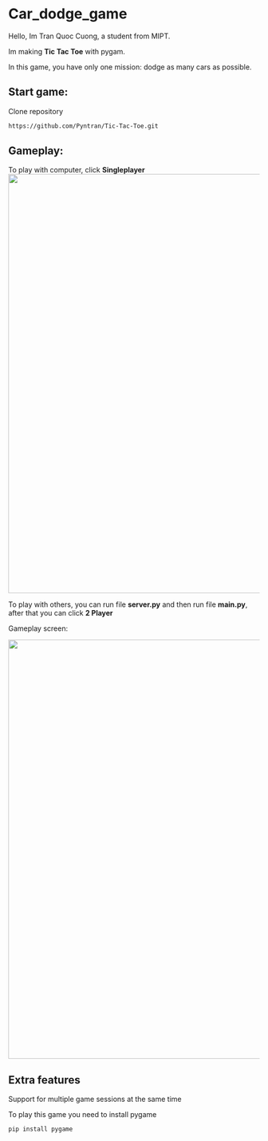 # Car_dodge_game

Hello, Im Tran Quoc Cuong, a student from MIPT.

Im making **Tic Tac Toe** with pygam.

In this game, you have only one mission: dodge as many cars as possible.

## Start game:
Clone repository

```bash
https://github.com/Pyntran/Tic-Tac-Toe.git
```
## Gameplay:

To play with computer, click **Singleplayer**
<img width="840"  src="https://private-user-images.githubusercontent.com/116831372/287327302-7e9ce70d-6bbb-4499-8c90-2dbee6331347.png?jwt=eyJhbGciOiJIUzI1NiIsInR5cCI6IkpXVCJ9.eyJpc3MiOiJnaXRodWIuY29tIiwiYXVkIjoicmF3LmdpdGh1YnVzZXJjb250ZW50LmNvbSIsImtleSI6ImtleTEiLCJleHAiOjE3MDE0NDkwOTUsIm5iZiI6MTcwMTQ0ODc5NSwicGF0aCI6Ii8xMTY4MzEzNzIvMjg3MzI3MzAyLTdlOWNlNzBkLTZiYmItNDQ5OS04YzkwLTJkYmVlNjMzMTM0Ny5wbmc_WC1BbXotQWxnb3JpdGhtPUFXUzQtSE1BQy1TSEEyNTYmWC1BbXotQ3JlZGVudGlhbD1BS0lBSVdOSllBWDRDU1ZFSDUzQSUyRjIwMjMxMjAxJTJGdXMtZWFzdC0xJTJGczMlMkZhd3M0X3JlcXVlc3QmWC1BbXotRGF0ZT0yMDIzMTIwMVQxNjM5NTVaJlgtQW16LUV4cGlyZXM9MzAwJlgtQW16LVNpZ25hdHVyZT00ZWEwZjNmNmYyMjEyNmQwOTRkYjEyZDBkNDgxOGRjMjUzMzQ4ZDRhMjExNGM3ZDM0MzAxMzhiOTBlYjRhM2QyJlgtQW16LVNpZ25lZEhlYWRlcnM9aG9zdCZhY3Rvcl9pZD0wJmtleV9pZD0wJnJlcG9faWQ9MCJ9.QEsPAe1YC6ehO420DBE5Ly10wbxrCko5EXwqmrlVzAg">

To play with others, you can run file **server.py** and then run file **main.py**, after that you can click **2 Player** 

Gameplay screen:

<img width="840" src="https://private-user-images.githubusercontent.com/116831372/287327315-37a059f7-7da3-49a9-8a5a-f9de666cedd9.png?jwt=eyJhbGciOiJIUzI1NiIsInR5cCI6IkpXVCJ9.eyJpc3MiOiJnaXRodWIuY29tIiwiYXVkIjoicmF3LmdpdGh1YnVzZXJjb250ZW50LmNvbSIsImtleSI6ImtleTEiLCJleHAiOjE3MDE0NDkyNjUsIm5iZiI6MTcwMTQ0ODk2NSwicGF0aCI6Ii8xMTY4MzEzNzIvMjg3MzI3MzE1LTM3YTA1OWY3LTdkYTMtNDlhOS04YTVhLWY5ZGU2NjZjZWRkOS5wbmc_WC1BbXotQWxnb3JpdGhtPUFXUzQtSE1BQy1TSEEyNTYmWC1BbXotQ3JlZGVudGlhbD1BS0lBSVdOSllBWDRDU1ZFSDUzQSUyRjIwMjMxMjAxJTJGdXMtZWFzdC0xJTJGczMlMkZhd3M0X3JlcXVlc3QmWC1BbXotRGF0ZT0yMDIzMTIwMVQxNjQyNDVaJlgtQW16LUV4cGlyZXM9MzAwJlgtQW16LVNpZ25hdHVyZT04NjE2YjE4ZDRjNmU3Zjg2ZTQ5M2NjOTMzZTFmOGI3MzIzYWNjMzU3ZWNkY2M1ZjhkMGQyZDg5ZjMzY2U5MzZmJlgtQW16LVNpZ25lZEhlYWRlcnM9aG9zdCZhY3Rvcl9pZD0wJmtleV9pZD0wJnJlcG9faWQ9MCJ9.A8TqLBHTVBZXEfgztzmGfihGQz6lo7Wj5pBQ8F-h0YY">



## Extra features

Support for multiple game sessions at the same time

To play this game you need to install pygame 
```bash
pip install pygame
```
